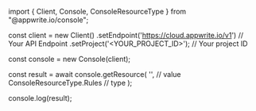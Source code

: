 import { Client, Console, ConsoleResourceType } from "@appwrite.io/console";

const client = new Client()
    .setEndpoint('https://cloud.appwrite.io/v1') // Your API Endpoint
    .setProject('<YOUR_PROJECT_ID>'); // Your project ID

const console = new Console(client);

const result = await console.getResource(
    '<VALUE>', // value
    ConsoleResourceType.Rules // type
);

console.log(result);
